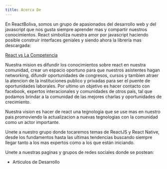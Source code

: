 ```yaml
---
title: Acerca De
---
```


En ReactBoliva, somos un grupo de apasionados del desarrollo web y del javascript que nos gusta siempre aprender mas y compartir nuestros conocimientos. React simboliza nuestra amor por javascript haciendo posible construir interfaces geniales y siendo ahora la librería mas descargada:

[React vs La Competencia](http://www.npmtrends.com/@angular/core-vs-angular-vs-react-vs-vue)

Nuestra mision es difundir los conocimientos sobre react en nuestra comunidad, crear un espacio oportuno para que nuestros asistentes hagan networking, difundir oportunidades de congresos, cursos y tambien atraer la atencion de la instituciones publico y privadas para ser el puente de oportunidades laborales. Por ultimo un objetivo es hacer contacto con facebook, expertos interacionales y comunidades de otros pais, tal que podamos brindar a la comunidad de las mejores charlas y oportunidades de crecimiento.

Nuestra vision es hacer de react una tegnologia que se use mas en nuestro pais promoviendo la actualizacion a nuevas tegnologias con la comunidad como un actor importante.

Unete a nuestro grupo donde tocaremos temas de ReactJS y React Native, desde los fundamentos hasta las ultimas tendencias buscando siempre llegar tanto a los mas expertos como a los que están iniciando.

Unete a nuestras paginas y grupos de redes sociales donde se postean:

- Articulos de Desarrollo
